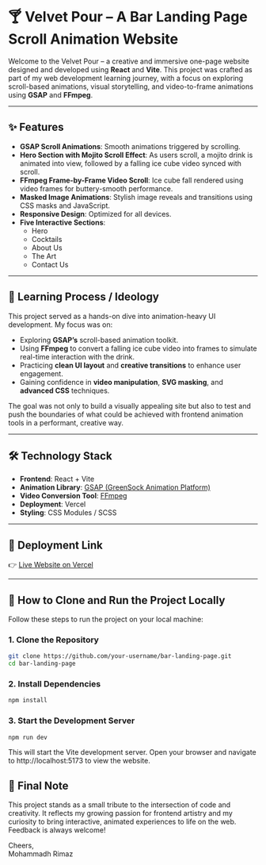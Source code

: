 # 🍸 Velvet Pour – A Bar Landing Page Scroll Animation Website

Welcome to the Velvet Pour – a creative and immersive one-page website designed and developed using **React** and **Vite**. This project was crafted as part of my web development learning journey, with a focus on exploring scroll-based animations, visual storytelling, and video-to-frame animations using **GSAP** and **FFmpeg**.

---

## ✨ Features

- **GSAP Scroll Animations**: Smooth animations triggered by scrolling.
- **Hero Section with Mojito Scroll Effect**: As users scroll, a mojito drink is animated into view, followed by a falling ice cube video synced with scroll.
- **FFmpeg Frame-by-Frame Video Scroll**: Ice cube fall rendered using video frames for buttery-smooth performance.
- **Masked Image Animations**: Stylish image reveals and transitions using CSS masks and JavaScript.
- **Responsive Design**: Optimized for all devices.
- **Five Interactive Sections**:
  - Hero
  - Cocktails
  - About Us
  - The Art
  - Contact Us

---

## 🧠 Learning Process / Ideology

This project served as a hands-on dive into animation-heavy UI development. My focus was on:

- Exploring **GSAP’s** scroll-based animation toolkit.
- Using **FFmpeg** to convert a falling ice cube video into frames to simulate real-time interaction with the drink.
- Practicing **clean UI layout** and **creative transitions** to enhance user engagement.
- Gaining confidence in **video manipulation**, **SVG masking**, and **advanced CSS** techniques.

The goal was not only to build a visually appealing site but also to test and push the boundaries of what could be achieved with frontend animation tools in a performant, creative way.

---

## 🛠️ Technology Stack

- **Frontend**: React + Vite
- **Animation Library**: [GSAP (GreenSock Animation Platform)](https://greensock.com/gsap/)
- **Video Conversion Tool**: [FFmpeg](https://ffmpeg.org/)
- **Deployment**: Vercel
- **Styling**: CSS Modules / SCSS

---

## 🚀 Deployment Link

👉 [Live Website on Vercel](https://velvet-pour-bar.vercel.app/)

---

## 🧩 How to Clone and Run the Project Locally

Follow these steps to run the project on your local machine:

### 1. Clone the Repository

```bash
git clone https://github.com/your-username/bar-landing-page.git
cd bar-landing-page
```

### 2. Install Dependencies

```bash
npm install
```

### 3. Start the Development Server

```bash
npm run dev
```

This will start the Vite development server. Open your browser and navigate to http://localhost:5173 to view the website.

## 📝 Final Note

This project stands as a small tribute to the intersection of code and creativity. It reflects my growing passion for frontend artistry and my curiosity to bring interactive, animated experiences to life on the web. Feedback is always welcome!

Cheers,  
Mohammadh Rimaz
